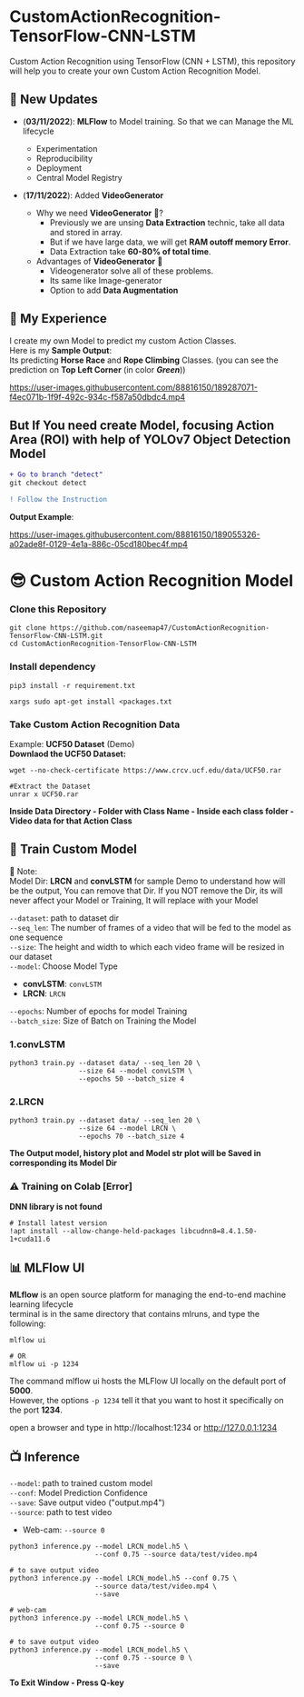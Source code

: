 # CustomActionRecognition-TensorFlow-CNN-LSTM
Custom Action Recognition using TensorFlow (CNN + LSTM), this repository will help you to create your own Custom Action Recognition Model.

## 🚀 New Updates
- (**03/11/2022**): **MLFlow** to Model training. So that we can Manage the ML lifecycle
  - Experimentation
  - Reproducibility
  - Deployment
  - Central Model Registry
 
- (**17/11/2022**): Added **VideoGenerator**
  - Why we need **VideoGenerator** 🤔?
    - Previously we are unsing **Data Extraction** technic, take all data and stored in array.
    - But if we have large data, we will get **RAM outoff memory Error**.
    - Data Extraction take **60-80% of total time**.
  - Advantages of **VideoGenerator** 🥳
    - Videogenerator solve all of these problems.
    - Its same like Image-generator
    - Option to add **Data Augmentation**

## 🥱 My Experience
I create my own Model to predict my custom Action Classes.<br>
Here is my **Sample Output**:<br>
Its predicting **Horse Race** and **Rope Climbing** Classes. (you can see the prediction on **Top Left Corner** (in color ***Green***))

https://user-images.githubusercontent.com/88816150/189287071-f4ec071b-1f9f-492c-934c-f587a50dbdc4.mp4


## But If You need create Model, focusing Action Area (ROI) with help of YOLOv7 Object Detection Model
```diff
+ Go to branch "detect" 
git checkout detect

! Follow the Instruction
```
**Output Example**:

https://user-images.githubusercontent.com/88816150/189055326-a02ade8f-0129-4e1a-886c-05cd180bec4f.mp4

# 😎 Custom Action Recognition Model
### Clone this Repository
```
git clone https://github.com/naseemap47/CustomActionRecognition-TensorFlow-CNN-LSTM.git
cd CustomActionRecognition-TensorFlow-CNN-LSTM
```
### Install dependency
```
pip3 install -r requirement.txt
```
```
xargs sudo apt-get install <packages.txt
```
### Take Custom Action Recognition Data
Example: **UCF50 Dataset** (Demo)<br>
**Downlaod the UCF50 Dataset:**
```
wget --no-check-certificate https://www.crcv.ucf.edu/data/UCF50.rar

#Extract the Dataset
unrar x UCF50.rar
```
**Inside Data Directory - Folder with Class Name - Inside each class folder - Video data for that Action Class**
## 🤖 Train Custom Model
:memo: Note: <br>
Model Dir: **LRCN** and **convLSTM** for sample Demo to understand how will be the output, You can remove that Dir.
If you NOT remove the Dir, its will never affect your Model or Training,
It will replace with your Model <br>

`--dataset`: path to dataset dir <br>
`--seq_len`: The number of frames of a video that will be fed to the model as one sequence <br>
`--size`: The height and width to which each video frame will be resized in our dataset <br>
`--model`: Choose Model Type
  - **convLSTM**: `convLSTM`
  - **LRCN**: `LRCN` <br>

`--epochs`: Number of epochs for model Training <br>
`--batch_size`: Size of Batch on Training the Model

### 1.convLSTM
```
python3 train.py --dataset data/ --seq_len 20 \
                 --size 64 --model convLSTM \
                 --epochs 50 --batch_size 4
```
### 2.LRCN
```
python3 train.py --dataset data/ --seq_len 20 \
                 --size 64 --model LRCN \
                 --epochs 70 --batch_size 4
```
**The Output model, history plot and Model str plot will be Saved in corresponding its Model Dir**
### :warning: Training on Colab [Error]
**DNN library is not found**
```
# Install latest version
!apt install --allow-change-held-packages libcudnn8=8.4.1.50-1+cuda11.6
```

## 📊 MLFlow UI
**MLflow** is an open source platform for managing the end-to-end machine learning lifecycle <br>
terminal is in the same directory that contains mlruns, and
type the following:
```
mlflow ui

# OR
mlflow ui -p 1234
```
The command mlflow ui hosts the MLFlow UI locally on the default
port of **5000**.<br>
However, the options `-p 1234` tell it that you want to host it specifically on the port **1234**.<br>

open a browser and type in http://localhost:1234 or
http://127.0.0.1:1234

## 📺 Inference
`--model`: path to trained custom model <br>
`--conf`: Model Prediction Confidence <br>
`--save`: Save output video ("output.mp4") <br>
`--source`: path to test video
- Web-cam: `--source 0`
```
python3 inference.py --model LRCN_model.h5 \
                     --conf 0.75 --source data/test/video.mp4

# to save output video
python3 inference.py --model LRCN_model.h5 --conf 0.75 \
                     --source data/test/video.mp4 \
                     --save
```
```
# web-cam
python3 inference.py --model LRCN_model.h5 \
                     --conf 0.75 --source 0

# to save output video
python3 inference.py --model LRCN_model.h5 \
                     --conf 0.75 --source 0 \
                     --save
```
**To Exit Window - Press Q-key**
